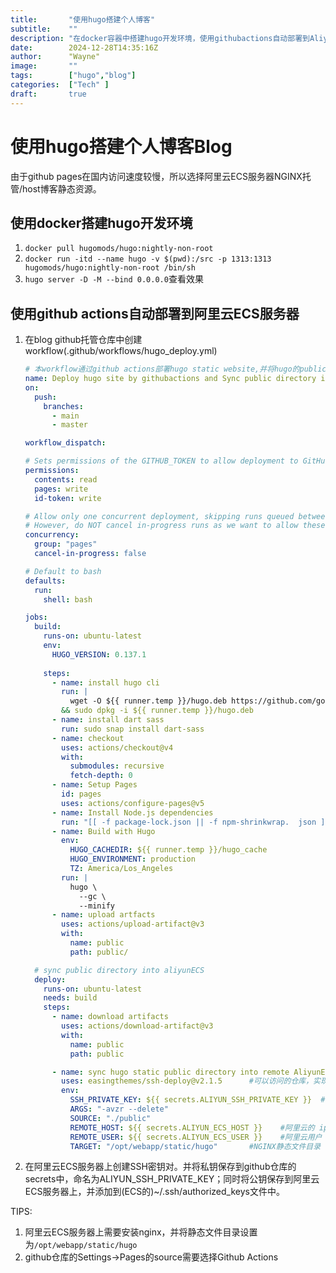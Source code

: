 ```yaml
---
title:       "使用hugo搭建个人博客"
subtitle:    ""
description: "在docker容器中搭建hugo开发环境，使用githubactions自动部署到AliyunECS ningx服务器上。"
date:        2024-12-28T14:35:16Z
author:      "Wayne"
image:       ""
tags:        ["hugo","blog"]
categories:  ["Tech" ]
draft:       true
---
```


# 使用hugo搭建个人博客Blog

由于github pages在国内访问速度较慢，所以选择阿里云ECS服务器NGINX托管/host博客静态资源。

## 使用docker搭建hugo开发环境

1. `docker pull hugomods/hugo:nightly-non-root`  
2. `docker run -itd --name hugo -v $(pwd):/src -p 1313:1313 hugomods/hugo:nightly-non-root /bin/sh`
3. `hugo server -D -M --bind 0.0.0.0`查看效果

## 使用github actions自动部署到阿里云ECS服务器

1. 在blog github托管仓库中创建workflow(.github/workflows/hugo_deploy.yml)
    ```yaml
    # 本workflow通过github actions部署hugo static website,并将hugo的public目录内容sync同步到aliyunECS机器的nginx static文件目录中
    name: Deploy hugo site by githubactions and Sync public directory into Aliyun ECS disk
    on:
      push:
        branches:
          - main
          - master

    workflow_dispatch:

    # Sets permissions of the GITHUB_TOKEN to allow deployment to GitHub Pages
    permissions:
      contents: read
      pages: write
      id-token: write

    # Allow only one concurrent deployment, skipping runs queued between the run in-progress and latest queued.
    # However, do NOT cancel in-progress runs as we want to allow these production deployments to complete.
    concurrency:
      group: "pages"
      cancel-in-progress: false

    # Default to bash
    defaults:
      run:
        shell: bash

    jobs:
      build:
        runs-on: ubuntu-latest
        env:
          HUGO_VERSION: 0.137.1
        
        steps:
          - name: install hugo cli
            run: |
              wget -O ${{ runner.temp }}/hugo.deb https://github.com/gohugoio/hugo/releases/download/v${HUGO_VERSION}/hugo_extended_${HUGO_VERSION}_linux-amd64.deb \
            && sudo dpkg -i ${{ runner.temp }}/hugo.deb        
          - name: install dart sass
            run: sudo snap install dart-sass
          - name: checkout
            uses: actions/checkout@v4
            with:
              submodules: recursive
              fetch-depth: 0
          - name: Setup Pages
            id: pages
            uses: actions/configure-pages@v5
          - name: Install Node.js dependencies
            run: "[[ -f package-lock.json || -f npm-shrinkwrap.  json ]] && npm ci || true"
          - name: Build with Hugo
            env:
              HUGO_CACHEDIR: ${{ runner.temp }}/hugo_cache
              HUGO_ENVIRONMENT: production
              TZ: America/Los_Angeles
            run: |
              hugo \
                --gc \
                --minify          
          - name: upload artfacts
            uses: actions/upload-artifact@v3
            with:
              name: public
              path: public/

      # sync public directory into aliyunECS
      deploy:
        runs-on: ubuntu-latest
        needs: build
        steps:
          - name: download artifacts
            uses: actions/download-artifact@v3
            with:
              name: public
              path: public

          - name: sync hugo static public directory into remote AliyunECS by SSH
            uses: easingthemes/ssh-deploy@v2.1.5      #可以访问的仓库，实现的上传服务器步骤被封装在此action
            env:
              SSH_PRIVATE_KEY: ${{ secrets.ALIYUN_SSH_PRIVATE_KEY }}  #这个是阿里云的私钥
              ARGS: "-avzr --delete"
              SOURCE: "./public"
              REMOTE_HOST: ${{ secrets.ALIYUN_ECS_HOST }}    #阿里云的 ip
              REMOTE_USER: ${{ secrets.ALIYUN_ECS_USER }}    #阿里云用户
              TARGET: "/opt/webapp/static/hugo"       #NGINX静态文件目录  
    ```

2. 在阿里云ECS服务器上创建SSH密钥对。并将私钥保存到github仓库的secrets中，命名为ALIYUN_SSH_PRIVATE_KEY；同时将公钥保存到阿里云ECS服务器上，并添加到(ECS的)~/.ssh/authorized_keys文件中。 

TIPS:
1. 阿里云ECS服务器上需要安装nginx，并将静态文件目录设置为`/opt/webapp/static/hugo`  
2. github仓库的Settings->Pages的source需要选择Github Actions